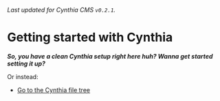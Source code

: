 *Last updated for Cynthia CMS `v0.2.1`.*

# Getting started with Cynthia

_**So, you have a clean Cynthia setup right here huh? Wanna get started setting it up?**_

Or instead:

- [Go to the Cynthia file tree](/p/files/)

